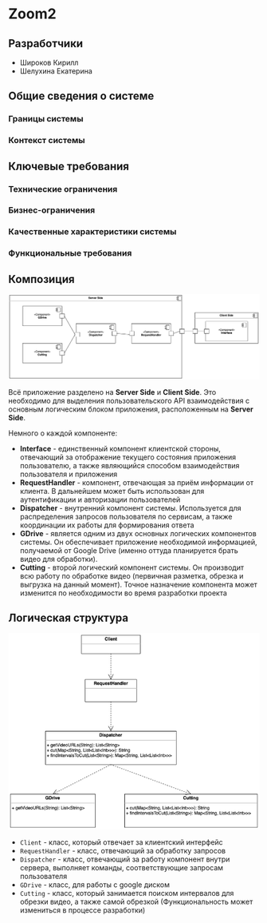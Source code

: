 # Zoom2
## Разработчики
- Широков Кирилл
- Шелухина Екатерина

## Общие сведения о системе
### Границы системы
### Контекст системы

## Ключевые требования
### Технические ограничения
### Бизнес-ограничения
### Качественные характеристики системы
### Функциональные требования

## Композиция
![components](architecture/components.png)

Всё приложение разделено на **Server Side** и **Client Side**. Это необходимо для выделения пользовательского API взаимодействия с основным логическим блоком приложения, расположенным на **Server Side**.

Немного о каждой компоненте:
 - **Interface** - единственный компонент клиентской стороны, отвечающий за отображение текущего состояния приложения пользователю, а также являющийся способом взаимодействия пользователя и приложения
 - **RequestHandler** - компонент, отвечающая за приём информации от клиента. В дальнейшем может быть использован для аутентификации и авторизации пользователей
 - **Dispatcher** - внутренний компонент системы. Используется для распределения запросов пользователя по сервисам, а также координации их работы для формирования ответа
 - **GDrive** - является одним из двух основных логических компонентов системы. Он обеспечивает приложение необходимой информацией, получаемой от Google Drive (именно оттуда планируется брать видео для обработки).
 - **Cutting** - второй логический компонент системы. Он производит всю работу по обработке видео (первичная разметка, обрезка и выгрузка на данный момент). Точное назначение компонента может изменится по необходимости во время разработки проекта

## Логическая структура
![classes](architecture/classes.png)

- `Client` - класс, который отвечает за клиентский интерфейс
- `RequestHandler` - класс, отвечающий за обработку запросов
- `Dispatcher` - класс, отвечающий за работу компонент внутри сервера, выполняет команды, соответствующие запросам пользователя
- `GDrive` - класс, для работы с google диском
- `Cutting` - класс, который занимается поиском интервалов для обрезки видео, а также самой обрезкой (Функциональность может измениться в процессе разработки)

